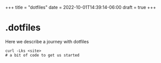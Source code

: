 +++
title = "dotfiles"
date = 2022-10-01T14:39:14-06:00
draft = true
+++

.dotfiles
=========

Here we describe a journey with dotfiles

```console
curl -Lks <site>
# a bit of code to get us started
```

